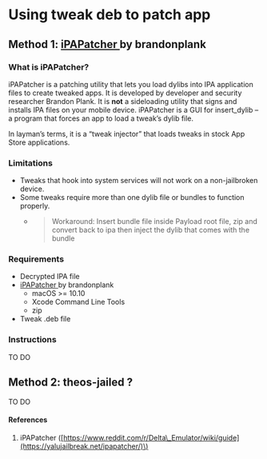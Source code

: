 # Using tweak deb to patch app

## Method 1: [iPAPatcher ](https://github.com/brandonplank/iPAPatcher/releases)by brandonplank

### What is iPAPatcher?

iPAPatcher is a patching utility that lets you load dylibs into IPA application files to create tweaked apps. It is developed by developer and security researcher Brandon Plank. It is **not** a sideloading utility that signs and installs IPA files on your mobile device. iPAPatcher is a GUI for insert\_dylib – a program that forces an app to load a tweak’s dylib file.

In layman’s terms, it is a “tweak injector” that loads tweaks in stock App Store applications.

### Limitations

* Tweaks that hook into system services will not work on a non-jailbroken device.
* Some tweaks require more than one dylib file or bundles to function properly. 
  * > Workaround: Insert bundle file inside Payload root file, zip and convert back to ipa then inject the dylib that comes with the bundle

### Requirements

* Decrypted IPA file
* [iPAPatcher ](https://github.com/brandonplank/iPAPatcher/releases/tag/1.0)by brandonplank
  * macOS &gt;= 10.10
  * Xcode Command Line Tools
  * zip
* Tweak .deb file

### Instructions

TO DO

## Method 2: theos-jailed ?

TO DO

#### References

1. iPAPatcher \([https://www.reddit.com/r/Delta\_Emulator/wiki/guide](https://yalujailbreak.net/ipapatcher/)\)

